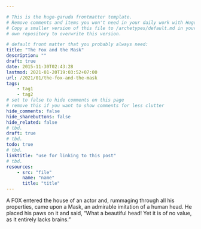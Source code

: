 ```yaml
---

# This is the hugo-garuda frontmatter template.
# Remove comments and items you won't need in your daily work with Hugo.
# Copy a smaller version of this file to /archetypes/default.md in your
# own repository to overwrite this version.

# default front matter that you probably always need:
title: "The Fox and the Mask"
description: ""
draft: true
date: 2015-11-30T02:43:28
lastmod: 2021-01-20T19:03:52+07:00
url: /2021/01/the-fox-and-the-mask
tags:
    - tag1
    - tag2
# set to false to hide comments on this page
# remove this if you want to show comments for less clutter
hide_comments: false
hide_sharebuttons: false
hide_related: false
# tbd.
draft: true
# tbd.
todo: true
# tbd.
linktitle: "use for linking to this post"
# tbd.
resources:
    - src: "file"
      name: "name"
      title: "title"
---
```

A FOX entered the house of an actor and, rummaging through all his properties, came upon a Mask, an admirable imitation of a human head. He placed his paws on it and said, “What a beautiful head! Yet it is of no value, as it entirely lacks brains.”




